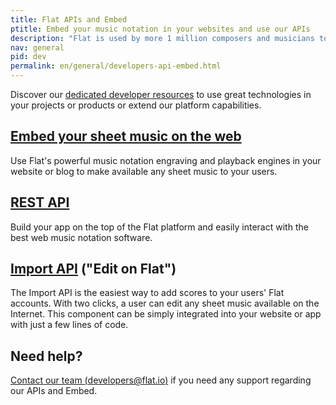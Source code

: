 ```yaml
---
title: Flat APIs and Embed
ptitle: Embed your music notation in your websites and use our APIs
description: "Flat is used by more 1 million composers and musicians today. Discover our free APIs to use in your projects: Music engraving, Sheet music sharing and more."
nav: general
pid: dev
permalink: en/general/developers-api-embed.html
---
```


Discover our [dedicated developer resources](https://flat.io/developers) to use great technologies in your projects or products or extend our platform capabilities.

## [Embed your sheet music on the web](https://flat.io/embed)

Use Flat's powerful music notation engraving and playback engines in your website or blog to make available any sheet music to your users.

## [REST API](https://flat.io/developers/docs/api/)

Build your app on the top of the Flat platform and easily interact with the best web music notation software.

## [Import API](https://flat.io/developers/docs/import/) ("Edit on Flat")

The Import API is the easiest way to add scores to your users' Flat accounts. With two clicks, a user can edit any sheet music available on the Internet. This component can be simply integrated into your website or app with just a few lines of code.

## Need help?

[Contact our team (developers@flat.io)](mailto:developers@flat.io) if you need any support regarding our APIs and Embed.
